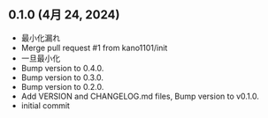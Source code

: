 ## 0.1.0 (4月 24, 2024)
  - 最小化漏れ
  - Merge pull request #1 from kano1101/init
  - 一旦最小化
  - Bump version to 0.4.0.
  - Bump version to 0.3.0.
  - Bump version to 0.2.0.
  - Add VERSION and CHANGELOG.md files, Bump version to v0.1.0.
  - initial commit

